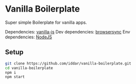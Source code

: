 # Vanilla Boilerplate

Super simple Boilerplate for vanilla apps.

Dependencies: [vanilla-js](http://vanilla-js.com/)
Dev dependencies: [browsersync](https://www.browsersync.io/)
Env dependencies: [NodeJS](https://nodejs.org/en/)

## Setup

```sh
git clone https://github.com/iddar/vanilla-boilerplate.git
cd vanilla-boilerplate
npm i
npm start
```
